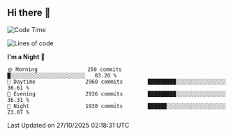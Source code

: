 ## Hi there 👋

<!--
**Wangmerlyn/Wangmerlyn** is a ✨ _special_ ✨ repository because its `README.md` (this file) appears on your GitHub profile.

Here are some ideas to get you started:

- 🔭 I’m currently working on ...
- 🌱 I’m currently learning ...
- 👯 I’m looking to collaborate on ...
- 🤔 I’m looking for help with ...
- 💬 Ask me about ...
- 📫 How to reach me: ...
- 😄 Pronouns: ...
- ⚡ Fun fact: ...
-->
<!--START_SECTION:waka-->
![Code Time](http://img.shields.io/badge/Code%20Time-586%20hrs%204%20mins-blue)

![Lines of code](https://img.shields.io/badge/From%20Hello%20World%20I%27ve%20Written-48.8%20million%20lines%20of%20code-blue)

**I'm a Night 🦉** 

```text
🌞 Morning                259 commits         █░░░░░░░░░░░░░░░░░░░░░░░░   03.20 % 
🌆 Daytime                2960 commits        █████████░░░░░░░░░░░░░░░░   36.61 % 
🌃 Evening                2936 commits        █████████░░░░░░░░░░░░░░░░   36.31 % 
🌙 Night                  1930 commits        ██████░░░░░░░░░░░░░░░░░░░   23.87 % 
```



 Last Updated on 27/10/2025 02:18:31 UTC
<!--END_SECTION:waka-->
